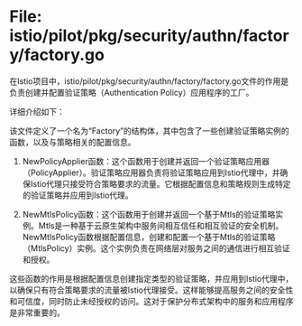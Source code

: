 # File: istio/pilot/pkg/security/authn/factory/factory.go

在Istio项目中，istio/pilot/pkg/security/authn/factory/factory.go文件的作用是负责创建并配置验证策略（Authentication Policy）应用程序的工厂。

详细介绍如下：

该文件定义了一个名为“Factory”的结构体，其中包含了一些创建验证策略实例的函数，以及与策略相关的配置信息。

1. NewPolicyApplier函数：这个函数用于创建并返回一个验证策略应用器（PolicyApplier）。验证策略应用器负责将验证策略应用到Istio代理中，并确保Istio代理只接受符合策略要求的流量。它根据配置信息和策略规则生成特定的验证策略并应用到Istio代理。

2. NewMtlsPolicy函数：这个函数用于创建并返回一个基于Mtls的验证策略实例。Mtls是一种基于云原生架构中服务间相互信任和相互验证的安全机制。NewMtlsPolicy函数根据配置信息，创建和配置一个基于Mtls的验证策略（MtlsPolicy）实例。这个实例负责在网络层对服务之间的通信进行相互验证和授权。

这些函数的作用是根据配置信息创建指定类型的验证策略，并应用到Istio代理中，以确保只有符合策略要求的流量被Istio代理接受。这样能够提高服务之间的安全性和可信度，同时防止未经授权的访问。这对于保护分布式架构中的服务和应用程序是非常重要的。

